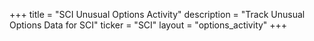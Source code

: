 +++
title = "SCI Unusual Options Activity"
description = "Track Unusual Options Data for SCI"
ticker = "SCI"
layout = "options_activity"
+++

